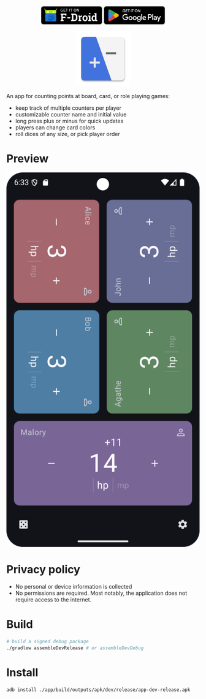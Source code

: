 <p align="center">
<a alt="Get it on F-Droid" href="https://f-droid.org/packages/net.multun.gamecounter.fdroid/"><img width="160" src="assets/badges/fdroid.png"></a>
<a alt="Get it on Google Play" href="https://play.google.com/store/apps/details?id=net.multun.gamecounter.playstore"><img width="160" src="assets/badges/google-play.png"></a>
</p>
<p align="center">
    <img src="./app/src/main/res/mipmap-xxhdpi/ic_launcher.webp" alt="gamecounter logo" />
</p>

An app for counting points at board, card, or role playing games:
 - keep track of multiple counters per player
 - customizable counter name and initial value
 - long press plus or minus for quick updates
 - players can change card colors
 - roll dices of any size, or pick player order

# Preview

<p align="center">
    <img src="fastlane/metadata/en-US/images/phoneScreenshots/board_dark.png" alt="board screenshot" />
</p>

# Privacy policy

- No personal or device information is collected
- No permissions are required. Most notably, the application does not require access to the internet.

# Build

```sh
# build a signed debug package
./gradlew assembleDevRelease # or assembleDevDebug
```

# Install

```sh
adb install ./app/build/outputs/apk/dev/release/app-dev-release.apk
```
